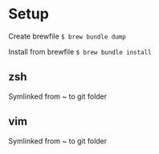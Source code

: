 # Setup

Create brewfile
```$ brew bundle dump```

Install from brewfile
```$ brew bundle install```

## zsh
Symlinked from ~ to git folder

## vim
Symlinked from ~ to git folder
